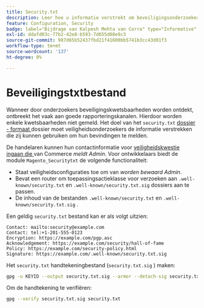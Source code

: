 ```yaml
---
title: Security.txt
description: Leer hoe u informatie verstrekt om beveiligingsonderzoekers te helpen kwetsbaarheden te melden.
feature: Configuration, Security
badge: label="Bijdrage van Kalpesh Mehta van Corra" type="Informative" url="https://solutionpartners.adobe.com/s/directory/detail/corra" tooltip="Kalpesh Mehta"
exl-id: ddafd03c-77b2-42e8-b593-7d655d08e9c3
source-git-commit: 987d65b52437fbd21f41600bb5741b3cc43d01f3
workflow-type: tm+mt
source-wordcount: '137'
ht-degree: 0%

---
```


# Beveiligingstxtbestand

Wanneer door onderzoekers beveiligingskwetsbaarheden worden ontdekt, ontbreekt het vaak aan goede rapporteringskanalen. Hierdoor worden enkele kwetsbaarheden niet gemeld. Het doel van het `security.txt` [ dossier - formaat ](https://datatracker.ietf.org/doc/html/draft-foudil-securitytxt-09) dossier moet veiligheidsonderzoekers de informatie verstrekken die zij kunnen gebruiken om hun bevindingen te melden.

De handelaren kunnen hun contactinformatie voor [ veiligheidskwestie ingaan die ](https://experienceleague.adobe.com/en/docs/commerce-admin/systems/security/security-issue-reporting) van Commerce _meldt Admin_. Voor ontwikkelaars biedt de module `Magento_Securitytxt` de volgende functionaliteit:

- Staat veiligheidsconfiguraties toe om van _worden bewaard Admin_.
- Bevat een router om toepassingsactieklasse voor verzoeken aan `.well-known/security.txt` en `.well-known/security.txt.sig` dossiers aan te passen.
- De inhoud van de bestanden `.well-known/security.txt` en `.well-known/security.txt.sig` .

Een geldig `security.txt` bestand kan er als volgt uitzien:

```text
Contact: mailto:security@example.com
Contact: tel:+1-201-555-0123
Encryption: https://example.com/pgp.asc
Acknowledgement: https://example.com/security/hall-of-fame
Policy: https://example.com/security-policy.html
Signature: https://example.com/.well-known/security.txt.sig
```

Het `security.txt` handtekeningbestand (`security.txt.sig` ) maken:

```bash
gpg -u KEYID --output security.txt.sig --armor --detach-sig security.txt
```

Om de handtekening te verifiëren:

```bash
gpg --verify security.txt.sig security.txt
```
